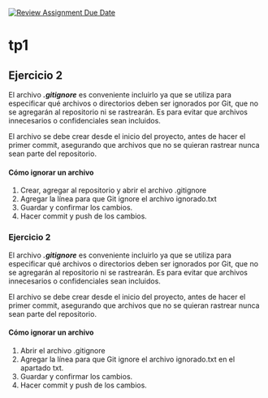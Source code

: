 [![Review Assignment Due Date](https://classroom.github.com/assets/deadline-readme-button-22041afd0340ce965d47ae6ef1cefeee28c7c493a6346c4f15d667ab976d596c.svg)](https://classroom.github.com/a/kl-E8VQf)
# tp1
## **Ejercicio 2** 
El archivo _**.gitignore**_ es conveniente incluirlo ya que se utiliza para especificar qué archivos o directorios deben ser ignorados por Git, que no se agregarán al repositorio ni se rastrearán. Es para evitar que archivos innecesarios o confidenciales sean incluidos. 

El archivo se debe crear desde el inicio del proyecto, antes de hacer el primer commit, asegurando que archivos que no se quieran rastrear nunca sean parte del repositorio.

#### **Cómo ignorar un archivo**
1. Crear, agregar al repositorio y abrir el archivo .gitignore
2. Agregar la línea para que Git ignore el archivo ignorado.txt 
3. Guardar y confirmar los cambios.
4. Hacer commit y push de los cambios. 

### **Ejercicio 2** 
El archivo _**.gitignore**_ es conveniente incluirlo ya que se utiliza para especificar qué archivos o directorios deben ser ignorados por Git, que no se agregarán al repositorio ni se rastrearán. Es para evitar que archivos innecesarios o confidenciales sean incluidos. 

El archivo se debe crear desde el inicio del proyecto, antes de hacer el primer commit, asegurando que archivos que no se quieran rastrear nunca sean parte del repositorio.

#### **Cómo ignorar un archivo**
1. Abrir el archivo .gitignore
2. Agregar la línea para que Git ignore el archivo ignorado.txt en el apartado txt.
3. Guardar y confirmar los cambios.
4. Hacer commit y push de los cambios. 